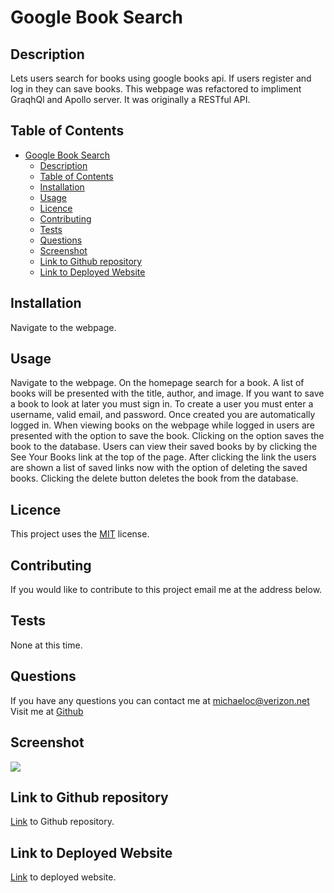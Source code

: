 # Google Book Search

## Description
Lets users search for books using google books api. If users register and log in they can save books. This webpage was refactored to impliment GraqhQl and Apollo server.  It was originally a RESTful API.

## Table of Contents
- [Google Book Search](#google-book-search)
  - [Description](#description)
  - [Table of Contents](#table-of-contents)
  - [Installation](#installation)
  - [Usage](#usage)
  - [Licence](#licence)
  - [Contributing](#contributing)
  - [Tests](#tests)
  - [Questions](#questions)
  - [Screenshot](#screenshot)
  - [Link to Github repository](#link-to-github-repository)
  - [Link to Deployed Website](#link-to-deployed-website)


## Installation
Navigate to the webpage.
## Usage
Navigate to the webpage. On the homepage search for a book. A list of books will be presented with the title, author, and image.  If you want to save a book to look at later you must sign in.  To create a user you must enter a username, valid email, and password.  Once created you are automatically logged in.  When viewing books on the webpage while logged in users are presented with the option to save the book.  Clicking on the option saves the book to the database.  Users can view their saved books by by clicking the See Your Books link at the top of the page.  After clicking the link the users are shown a list of saved links now with the option of deleting the saved books.  Clicking the delete button deletes the book from the database.
## Licence
This project uses the [MIT](https://opensource.org/license/mit/) license.

## Contributing
If you would like to contribute to this project email me at the address below.
## Tests
None at this time.
## Questions
If you have any questions you can contact me at [michaeloc@verizon.net](michaeloc@verizon.net)  
Visit me at [Github](https://github.com/michaeloc1)
## Screenshot
![](./booksearch-screenshot.png)
## Link to Github repository
[Link](https://github.com/michaeloc1/SocialMediaBackEnd) to Github repository.
## Link to Deployed Website
[Link](https://enigmatic-plains-14872.herokuapp.com/) to deployed website.